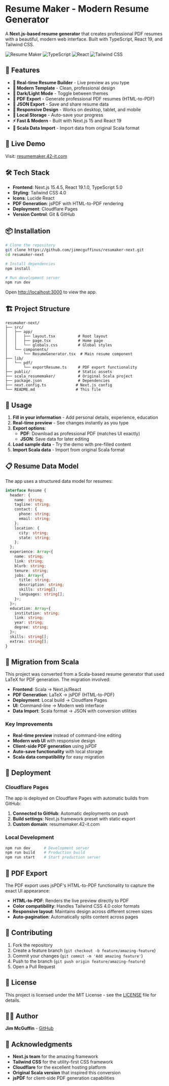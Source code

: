 # Resume Maker - Modern Resume Generator

A **Next.js-based resume generator** that creates professional PDF resumes with a beautiful, modern web interface. Built with TypeScript, React 19, and Tailwind CSS.

![Resume Maker](https://img.shields.io/badge/Next.js-15.4.5-black?style=for-the-badge&logo=next.js)
![TypeScript](https://img.shields.io/badge/TypeScript-5.0-blue?style=for-the-badge&logo=typescript)
![React](https://img.shields.io/badge/React-19.1.0-blue?style=for-the-badge&logo=react)
![Tailwind CSS](https://img.shields.io/badge/Tailwind_CSS-4.0-38B2AC?style=for-the-badge&logo=tailwind-css)

## 🌟 Features

- **📝 Real-time Resume Builder** - Live preview as you type
- **🎨 Modern Template** - Clean, professional design
- **🌙 Dark/Light Mode** - Toggle between themes
- **📄 PDF Export** - Generate professional PDF resumes (HTML-to-PDF)
- **💾 JSON Export** - Save and share resume data
- **📱 Responsive Design** - Works on desktop, tablet, and mobile
- **💾 Local Storage** - Auto-save your progress
- **⚡ Fast & Modern** - Built with Next.js 15 and React 19
- **🔄 Scala Data Import** - Import data from original Scala format

## 🚀 Live Demo

Visit: [resumemaker.42-it.com](https://resumemaker.42-it.com)

## 🛠️ Tech Stack

- **Frontend**: Next.js 15.4.5, React 19.1.0, TypeScript 5.0
- **Styling**: Tailwind CSS 4.0
- **Icons**: Lucide React
- **PDF Generation**: jsPDF with HTML-to-PDF rendering
- **Deployment**: Cloudflare Pages
- **Version Control**: Git & GitHub

## 📦 Installation

```bash
# Clone the repository
git clone https://github.com/jimmcguffinus/resumaker-next.git
cd resumaker-next

# Install dependencies
npm install

# Run development server
npm run dev
```

Open [http://localhost:3000](http://localhost:3000) to view the app.

## 🏗️ Project Structure

```
resumaker-next/
├── src/
│   ├── app/
│   │   ├── layout.tsx          # Root layout
│   │   ├── page.tsx            # Home page
│   │   └── globals.css         # Global styles
│   └── components/
│       └── ResumeGenerator.tsx  # Main resume component
├── lib/
│   └── pdf/
│       └── exportResume.ts     # PDF export functionality
├── public/                     # Static assets
├── scala_resumemaker/          # Original Scala project
├── package.json                # Dependencies
├── next.config.ts             # Next.js config
└── README.md                  # This file
```

## 🎯 Usage

1. **Fill in your information** - Add personal details, experience, education
2. **Real-time preview** - See changes instantly as you type
3. **Export options**:
   - **PDF**: Download as professional PDF (matches UI exactly)
   - **JSON**: Save data for later editing
4. **Load sample data** - Try the demo with pre-filled content
5. **Import Scala data** - Import from original Scala format

## 📋 Resume Data Model

The app uses a structured data model for resumes:

```typescript
interface Resume {
  header: {
    name: string;
    tagline: string;
    contact: {
      phone: string;
      email: string;
    };
    location: {
      city: string;
      state: string;
    };
  };
  experience: Array<{
    name: string;
    link: string;
    blurb: string;
    tenure: string;
    jobs: Array<{
      title: string;
      description: string;
      skills: string[];
      languages: string[];
    }>;
  }>;
  education: Array<{
    institution: string;
    link: string;
    year: string;
    degree: string;
  }>;
  skills: string[];
  extras: string[];
}
```

## 🔄 Migration from Scala

This project was converted from a Scala-based resume generator that used LaTeX for PDF generation. The migration involved:

- **Frontend**: Scala → Next.js/React
- **PDF Generation**: LaTeX → jsPDF (HTML-to-PDF)
- **Deployment**: Local build → Cloudflare Pages
- **UI**: Command-line → Modern web interface
- **Data Import**: Scala format → JSON with conversion utilities

### Key Improvements

- **Real-time preview** instead of command-line editing
- **Modern web UI** with responsive design
- **Client-side PDF generation** using jsPDF
- **Auto-save functionality** with local storage
- **Scala data compatibility** for easy migration

## 🚀 Deployment

### Cloudflare Pages

The app is deployed on Cloudflare Pages with automatic builds from GitHub:

1. **Connected to GitHub**: Automatic deployments on push
2. **Build settings**: Next.js framework preset with static export
3. **Custom domain**: resumemaker.42-it.com

### Local Development

```bash
npm run dev      # Development server
npm run build    # Production build
npm run start    # Start production server
```

## 🔧 PDF Export

The PDF export uses jsPDF's HTML-to-PDF functionality to capture the exact UI appearance:

- **HTML-to-PDF**: Renders the live preview directly to PDF
- **Color compatibility**: Handles Tailwind CSS 4.0 color formats
- **Responsive layout**: Maintains design across different screen sizes
- **Auto-pagination**: Automatically splits content across pages

## 🤝 Contributing

1. Fork the repository
2. Create a feature branch (`git checkout -b feature/amazing-feature`)
3. Commit your changes (`git commit -m 'Add amazing feature'`)
4. Push to the branch (`git push origin feature/amazing-feature`)
5. Open a Pull Request

## 📄 License

This project is licensed under the MIT License - see the [LICENSE](LICENSE) file for details.

## 👨‍💻 Author

**Jim McGuffin** - [GitHub](https://github.com/jimmcguffinus)

## 🙏 Acknowledgments

- **Next.js team** for the amazing framework
- **Tailwind CSS** for the utility-first CSS framework
- **Cloudflare** for the excellent hosting platform
- **Original Scala version** that inspired this conversion
- **jsPDF** for client-side PDF generation capabilities
